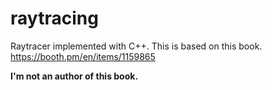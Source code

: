 # raytracing

Raytracer implemented with C++. This is based on this book.
https://booth.pm/en/items/1159865

**I'm not an author of this book.**
